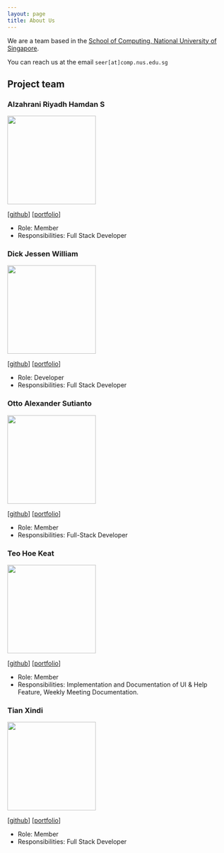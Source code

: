 ```yaml
---
layout: page
title: About Us
---
```


We are a team based in the [School of Computing, National University of Singapore](http://www.comp.nus.edu.sg).

You can reach us at the email `seer[at]comp.nus.edu.sg`

## Project team

### Alzahrani Riyadh Hamdan S

<img src="images/riyadh-h.png" width="200px">

[[github](https://github.com/riyadh-h)]
[[portfolio](team/riyadh-h.md)]

* Role: Member
* Responsibilities: Full Stack Developer

### Dick Jessen William

<img src="images/jessen11.png" width="200px">

[[github](http://github.com/jessen11)]
[[portfolio](team/johndoe.md)]

* Role: Developer
* Responsibilities: Full Stack Developer

### Otto Alexander Sutianto

<img src="images/godjuansan.png" width="200px">

[[github](http://github.com/godjuansan)] [[portfolio](team/johndoe.md)]

* Role: Member
* Responsibilities: Full-Stack Developer

### Teo Hoe Keat

<img src="images/teohoekeat.png" width="200px">

[[github](http://github.com/teohoekeat)]
[[portfolio](team/teohoekeat.md)]

* Role: Member
* Responsibilities: Implementation and Documentation of UI & Help Feature, Weekly Meeting Documentation. 

### Tian Xindi

<img src="images/xinditian.png" width="200px">

[[github](http://github.com/XindiTian)]
[[portfolio](team/johndoe.md)]

* Role: Member
* Responsibilities: Full Stack Developer
